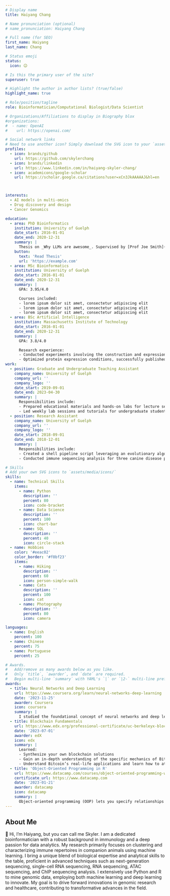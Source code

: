 ```yaml
---
# Display name
title: Haiyang Chang

# Name pronunciation (optional)
# name_pronunciation: Haiyang Chang

# Full name (for SEO)
first_name: Haiyang
last_name: Chang

# Status emoji
status:
  icon: 😉

# Is this the primary user of the site?
superuser: true

# Highlight the author in author lists? (true/false)
highlight_name: true

# Role/position/tagline
role: Bioinformatician/Computational Biologist/Data Scientist

# Organizations/Affiliations to display in Biography blox
#organizations:
#  - name: OpenAI
#    url: https://openai.com/

# Social network links
# Need to use another icon? Simply download the SVG icon to your `assets/media/icons/` folder.
profiles:
  - icon: brands/github
    url: https://github.com/skylerchang
  - icon: brands/linkedin
    url: https://www.linkedin.com/in/haiyang-skyler-chang/
  - icon: academicons/google-scholar
    url: https://scholar.google.ca/citations?user=xCn3JkAAAAAJ&hl=en



interests:
  - AI models in multi-omics
  - Drug discovery and design 
  - Cancer Genomics 

education:
  - area: PhD Bioinformatics
    institution: University of Guelph
    date_start: 2016-01-01
    date_end: 2020-12-31
    summary: |
      Thesis on _Why LLMs are awesome_. Supervised by [Prof Joe Smith](https://example.com). Presented papers at 5 IEEE conferences with the contributions being published in 2 Springer journals.
    button:
      text: 'Read Thesis'
      url: 'https://example.com'
  - area: MSc Bioinformatics
    institution: University of Guelph
    date_start: 2016-01-01
    date_end: 2020-12-31
    summary: |
      GPA: 3.95/4.0

      Courses included:
      - lorem ipsum dolor sit amet, consectetur adipiscing elit
      - lorem ipsum dolor sit amet, consectetur adipiscing elit
      - lorem ipsum dolor sit amet, consectetur adipiscing elit
  - area: BSc Artificial Intelligence
    institution: Massachusetts Institute of Technology
    date_start: 2016-01-01
    date_end: 2020-12-31
    summary: |
      GPA: 3.8/4.0

      Research experience:
      - Conducted experiments involving the construction and expression of plasmid vectors of human glutamate oxaloacetate transaminases, performing protein purification and enzymatic activity assessment.
      - Optimized protein expression conditions, successfully published the crystallization structures in the Protein Data Bank (PDB) with IDs: 3WZF and 5AX8. 
work:
  - position: Graduate and Undergraduate Teaching Assistant
    company_name: University of Guelph
    company_url: ''
    company_logo: ''
    date_start: 2019-09-01
    date_end: 2023-04-30
    summary: |
      Responsibilities include:
      - Prepared educational materials and hands-on labs for lecture sessions on Unix commands, high-performance computing (HPC), and bioinformatics sequencing analysis (genome assembly, bulk RNA-seq, SNP anlysis, ATAC-seq and ChIP-seq.)
      - Led weekly lab sessions and tutorials for undergraduate students in statistics and R software, providing support for statistical modeling, data analysis, and visualization.
  - position: Research Assistant
    company_name: University of Guelph
    company_url: ''
    company_logo: ''
    date_start: 2018-09-01
    date_end: 2018-12-01
    summary: |
      Responsibilities include:
      - Created a shell pipeline script leveraging an evolutionary algorithm to identify high-similarity antigen receptors, streamlining the analysis process from Illumina sequencing platform to HPC platform.
      - Conducted immune sequencing analysis for three canine disease projects (lymphoma, minimal residual disease, and inflammatory conditions), contributing to one co-authored academic paper.

# Skills
# Add your own SVG icons to `assets/media/icons/`
skills:
  - name: Technical Skills
    items:
      - name: Python
        description: ''
        percent: 80
        icon: code-bracket
      - name: Data Science
        description: ''
        percent: 100
        icon: chart-bar
      - name: SQL
        description: ''
        percent: 40
        icon: circle-stack
  - name: Hobbies
    color: '#eeac02'
    color_border: '#f0bf23'
    items:
      - name: Hiking
        description: ''
        percent: 60
        icon: person-simple-walk
      - name: Cats
        description: ''
        percent: 100
        icon: cat
      - name: Photography
        description: ''
        percent: 80
        icon: camera

languages:
  - name: English
    percent: 100
  - name: Chinese
    percent: 75
  - name: Portuguese
    percent: 25

# Awards.
#   Add/remove as many awards below as you like.
#   Only `title`, `awarder`, and `date` are required.
#   Begin multi-line `summary` with YAML's `|` or `|2-` multi-line prefix and indent 2 spaces below.
awards:
  - title: Neural Networks and Deep Learning
    url: https://www.coursera.org/learn/neural-networks-deep-learning
    date: '2023-11-25'
    awarder: Coursera
    icon: coursera
    summary: |
      I studied the foundational concept of neural networks and deep learning. By the end, I was familiar with the significant technological trends driving the rise of deep learning; build, train, and apply fully connected deep neural networks; implement efficient (vectorized) neural networks; identify key parameters in a neural network’s architecture; and apply deep learning to your own applications.
  - title: Blockchain Fundamentals
    url: https://www.edx.org/professional-certificate/uc-berkeleyx-blockchain-fundamentals
    date: '2023-07-01'
    awarder: edX
    icon: edx
    summary: |
      Learned:
      - Synthesize your own blockchain solutions
      - Gain an in-depth understanding of the specific mechanics of Bitcoin
      - Understand Bitcoin’s real-life applications and learn how to attack and destroy Bitcoin, Ethereum, smart contracts and Dapps, and alternatives to Bitcoin’s Proof-of-Work consensus algorithm
  - title: 'Object-Oriented Programming in R'
    url: https://www.datacamp.com/courses/object-oriented-programming-with-s3-and-r6-in-r
    certificate_url: https://www.datacamp.com
    date: '2023-01-21'
    awarder: datacamp
    icon: datacamp
    summary: |
      Object-oriented programming (OOP) lets you specify relationships between functions and the objects that they can act on, helping you manage complexity in your code. This is an intermediate level course, providing an introduction to OOP, using the S3 and R6 systems. S3 is a great day-to-day R programming tool that simplifies some of the functions that you write. R6 is especially useful for industry-specific analyses, working with web APIs, and building GUIs.
---
```


## About Me

👋 Hi, I’m Haiyang, but you can call me Skyler. I am a dedicated bioinformatician with a robust background in immunology and a deep passion for data analytics. My research primarily focuses on clustering and characterizing immune repertoires in companion animals using machine learning. I bring a unique blend of biological expertise and analytical skills to the table, proficient in advanced techniques such as next-generation sequencing, single-cell RNA sequencing, RNA sequencing, ATAC sequencing, and ChIP sequencing analysis. I extensively use Python and R to mine genomic data, employing both machine learning and deep learning to innovate. My goal is to drive forward innovations in genomic research and healthcare, contributing to transformative advances in the field.